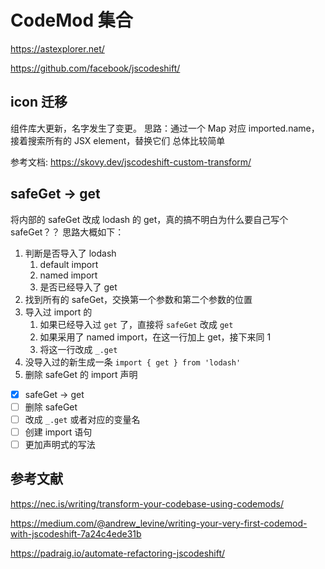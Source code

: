 # CodeMod 集合

https://astexplorer.net/

https://github.com/facebook/jscodeshift/

## icon 迁移

组件库大更新，名字发生了变更。
思路：通过一个 Map 对应 imported.name，接着搜索所有的 JSX element，替换它们
总体比较简单

参考文档: https://skovy.dev/jscodeshift-custom-transform/

## safeGet -> get

将内部的 safeGet 改成 lodash 的 get，真的搞不明白为什么要自己写个 safeGet？？
思路大概如下：

1. 判断是否导入了 lodash
   1. default import
   2. named import
   3. 是否已经导入了 get
2. 找到所有的 safeGet，交换第一个参数和第二个参数的位置
3. 导入过 import 的
   1. 如果已经导入过 `get` 了，直接将 `safeGet` 改成 `get`
   2. 如果采用了 named import，在这一行加上 get，接下来同 1
   3. 将这一行改成 `_.get`
4. 没导入过的新生成一条 `import { get } from 'lodash'`
5. 删除 safeGet 的 import 声明

- [x] safeGet -> get
- [ ] 删除 safeGet
- [ ] 改成 `_.get` 或者对应的变量名
- [ ] 创建 import 语句
- [ ] 更加声明式的写法

## 参考文献

https://nec.is/writing/transform-your-codebase-using-codemods/

https://medium.com/@andrew_levine/writing-your-very-first-codemod-with-jscodeshift-7a24c4ede31b

https://padraig.io/automate-refactoring-jscodeshift/
